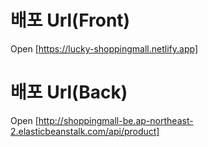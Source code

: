 # 배포 Url(Front)
Open [https://lucky-shoppingmall.netlify.app]

# 배포 Url(Back)
Open [http://shoppingmall-be.ap-northeast-2.elasticbeanstalk.com/api/product]